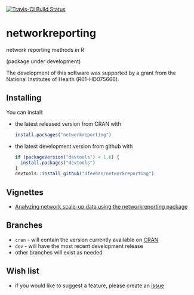 [![Travis-CI Build
Status](https://travis-ci.org/dfeehan/networkreporting.svg?branch=master)](https://travis-ci.org/dfeehan/networkreporting)


networkreporting
================

network reporting methods in R

(package under development)

The development of this software was supported by a grant from the National Institutes of Health (R01-HD075666).

Installing
-----------

You can install:

* the latest released version from CRAN with

    ```R
    install.packages("networkreporting")
    ````

* the latest development version from github with

    ```R
    if (packageVersion("devtools") < 1.6) {
      install.packages("devtools")
    }
    devtools::install_github("dfeehan/networkreporting")
    ```

Vignettes
---------
* [Analyzing network scale-up data using the networkreporting package]( https://cran.rstudio.com/web/packages/networkreporting/vignettes/network_scaleup.html)

Branches
--------
* `cran` - will contain the version currently available on
  [CRAN](http://cran.r-project.org)
* `dev` - will have the most recent development release
* other branches will exist as needed


Wish list
---------
* if you would like to suggest a feature, please create an
  [issue](https://github.com/dfeehan/networkreporting/issues)
